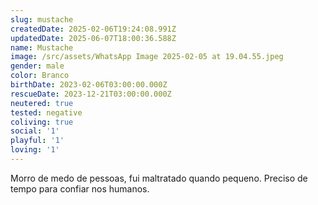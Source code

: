 ```yaml
---
slug: mustache
createdDate: 2025-02-06T19:24:08.991Z
updatedDate: 2025-06-07T18:00:36.588Z
name: Mustache
image: /src/assets/WhatsApp Image 2025-02-05 at 19.04.55.jpeg
gender: male
color: Branco
birthDate: 2023-02-06T03:00:00.000Z
rescueDate: 2023-12-21T03:00:00.000Z
neutered: true
tested: negative
coliving: true
social: '1'
playful: '1'
loving: '1'
---
```


Morro de medo de pessoas, fui maltratado quando pequeno. Preciso de tempo para confiar nos humanos.
